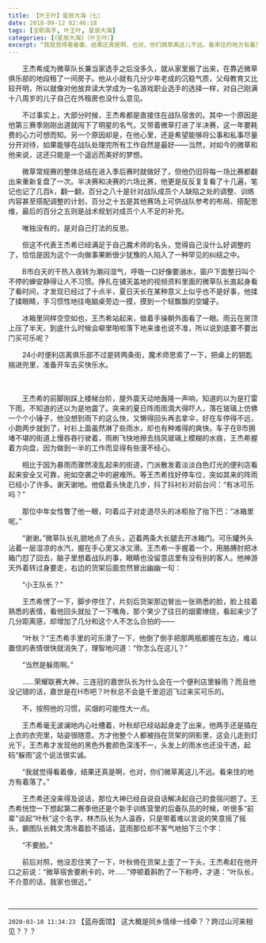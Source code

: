 ```yaml
---
title: 【叶王叶】星辰大海（七）
date: 2018-09-12 02:46:18
tags: [全职高手, 叶王叶, 星辰大海]
categories: [《星辰大海》（叶王叶）]
excerpt: “我就觉得看着像，结果还真是啊，也对，你们微草离这儿不远。看来住的地方有着落了。”
---
```


<p dir="ltr"  >　　王杰希成为微草队长兼当家选手之后没多久，就从家里搬了出来，在靠近微草俱乐部的地段租了一间房子。他从小就有几分少年老成的沉稳气质，父母教育又比较开明，所以就像对他放弃读大学成为一名游戏职业选手的选择一样，对自己刚满十八周岁的儿子自己在外租房也没什么意见。</p> 
<p dir="ltr"  >　　不过事实上，大部分时候，王杰希都是直接住在战队宿舍的。其中一个原因是他第三赛季刚刚出道就闯下了明星的名气，又带着微草打进了半决赛，这一年要耗费的心力可想而知。另一个原因却是，在他心里，还是希望能够将公事和私事尽量分开对待，如果能够在战队处理完所有工作自然是最好——当然，对如今的微草和他来说，这还只能是一个遥远而美好的梦想。</p> 
<p dir="ltr"  >　　微草常规赛的整体总结在进入季后赛时就做好了，但他仍旧将每一场比赛都翻出来重新复盘了一次。半决赛和决赛的六场比赛，他更是反反复复看了十几遍，笔记也记了几百k，翻一翻，百分之八十是针对战队成员个人缺陷之处的调整、训练内容甚至搭配调整的计划，百分之十五是其他赛场上可供战队参考的布局、搭配思维，最后的百分之五则是战术规划对成员个人不足的补充。</p> 
<p dir="ltr"  >　　唯独没有的，是对自己打法的反思。</p> 
<p dir="ltr"  >　　但这不代表王杰希已经满足于自己魔术师的名头，觉得自己没什么好调整的了，恰恰是因为这个一向做事果断很少犹豫的人陷入了一种罕见的纠结之中。</p> 
<p dir="ltr"  >　　B市白天的干热入夜转为潮闷湿气，呼吸一口好像要溺水，窗户下面整日叫个不停的蝉安静得让人不习惯。挣扎在铺天盖地的视频资料里面的微草队长直起身看了看时间，才发现已经过了十点半，夏日天长在某种意义上似乎也不是好事，他揉了揉眼睛，手习惯性地往电脑桌旁边一摸，摸到一个轻飘飘的空罐子。</p> 
<p dir="ltr"  >　　冰箱里同样空空如也，王杰希站起来，做着手操朝外面看了一眼。雨云在房顶上压了半天，到底什么时候会噼里啪啦落下地来谁也说不准，所以说到底要不要出门买可乐呢？</p> 
<p dir="ltr"  >　　24小时便利店离俱乐部不过是转两条街，魔术师思索了一下，把桌上的钥匙揣进兜里，准备开车去买快乐水。</p> 
<p dir="ltr"  >　　</p> 
<p dir="ltr"  >　　王杰希的前脚刚踩上楼梯台阶，屋外震天动地轰隆一声响，知道的以为是打雷下雨，不知道的还以为是地震了。突来的夏日阵雨雨滴大得吓人，落在玻璃上仿佛一个个小锤子，他没想到雨下的这么快，又懒得回头再去拿伞，好在车停得不远，小跑两步就到了，衬衫上面虽然淋了些雨水，却也有种难得的爽快。车子在B市拥堵不堪的街道上慢吞吞行驶着，雨刷飞快地擦去挡风玻璃上模糊的水痕，王杰希握着方向盘，因为做到一半的工作而显得有些漫不经心。</p> 
<p dir="ltr"  >　　相比于因为暴雨而骤然凌乱起来的街道，门派散发着淡淡白色灯光的便利店看起来安全又可靠，宛如空袭之中的避难所。等王杰希找好停车位，突如其来的阵雨已经小了许多。谢天谢地。他低着头快走几步，抖了抖衬衫对前台问：“有冰可乐吗？”</p> 
<p dir="ltr"  >　　那位中年女性瞥了他一眼，叼着瓜子对走道尽头的冰柜抬了抬下巴：“冰箱里呢。”</p> 
<p dir="ltr"  >　　“谢谢。”微草队长礼貌地点了点头，迈着两条大长腿去开冰箱门。可乐罐外头沾着一层湿凉的水汽，握在手心里又冰又滑。王杰希一手握着一个，用胳膊肘把冰箱门怼了回去，脑子里想着战队的事，眼睛也没留意店里有没有别的客人。他神游天外着转过身要走，右边的货架后面忽然冒出幽幽一句：</p> 
<p dir="ltr"  >　　“小王队长？”</p> 
<p dir="ltr"  >　　王杰希愣了一下，脚步停住了，片刻后货架那边冒出一张熟悉的脸，脸上挂着熟悉的表情，看他回头就扯了一下嘴角，那个笑少了往日的烟雾缭绕，看起来少了几分距离感，却增加了几分和这个人不怎么合拍的——</p> 
<p dir="ltr"  >　　“叶秋？”王杰希手里的可乐滑了一下，他倒了倒手把那两瓶都握在左边，难以置信的表情很快就消失了，理智地问道：“你怎么在这儿？”</p> 
<p dir="ltr"  >　　“当然是躲雨啊。”</p> 
<p dir="ltr"  >　　……荣耀联赛大神，三连冠的嘉世队长为什么会在一个便利店里躲雨？而且他没记错的话，嘉世是在H市吧？叶秋总不会是千里迢迢飞过来买可乐的。</p> 
<p dir="ltr"  >　　不，按照他的习惯，买烟的可能性大一点。</p> 
<p dir="ltr"  >　　王杰希毫无波澜地内心吐槽着，叶秋却已经站起身走了出来，他两手还是插在上衣的衣兜里，站姿很随意。方才他整个人都被挡在货架的阴影里，这会儿走到灯光下，王杰希才发现他的黑色外套颜色深浅不一，头发上的雨水也还没干透，起码“躲雨”这个说法很实诚。</p> 
<p dir="ltr"  >　　“我就觉得看着像，结果还真是啊，也对，你们微草离这儿不远。看来住的地方有着落了。”</p> 
<p dir="ltr"  >　　王杰希还没来得及说话，那位大神已经自说自话解决起自己的食宿问题了。王杰希恍惚一下想起第二赛季他还是个新手训练营里的后备队员的时候，听很多“前辈”谈起“叶秋”这个名字，林杰队长为人温吞，只是带着难以言说的笑意摇了摇头，霸图队长韩文清冷着脸不插话，蓝雨那位却不客气地拍下三个字：</p> 
<p dir="ltr"  >　　“不要脸。”</p> 
<p dir="ltr"  >　　前后对照，他没忍住笑了一下，叶秋倚在货架上歪了一下头，王杰希赶在他开口之前说：“微草宿舍要刷卡的，叶……”停顿着斟酌了一下称呼，才道：“叶队长，不介意的话，我家也很近。”</p> 
<p dir="ltr"  >&nbsp;</p>

<!-- more -->

---

`2020-03-10 11:34:23` 【蓝舟面馆】 这大概是同乡情缘一线牵？？跨过山河来相见？？？

